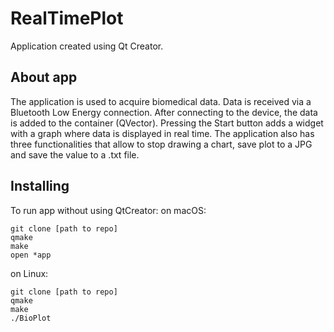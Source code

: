 # RealTimePlot
Application created using Qt Creator.

## About app
The application is used to acquire biomedical data. Data is received via a Bluetooth Low Energy connection. 
After connecting to the device, the data is added to the container (QVector). Pressing the Start button adds a widget with a graph where data is displayed in real time. The application also has three functionalities that allow to stop drawing a chart, save plot to a JPG and save the value to a .txt file.
## Installing 
To run app without using QtCreator:
on macOS:
```
git clone [path to repo]
qmake
make
open *app
```
on Linux:
```
git clone [path to repo]
qmake
make
./BioPlot
```
